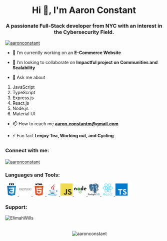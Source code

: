 <h1 align="center">Hi 👋, I'm Aaron Constant</h1>
<h3 align="center">A passionate Full-Stack developer from NYC with an interest in the Cybersecurity Field.</h3>

<p align="left"> <a href="https://github.com/ryo-ma/github-profile-trophy"><img src="https://github-profile-trophy.vercel.app/?username=aaronconstant" alt="aaronconstant" /></a> </p>

- 🔭 I’m currently working on an **E-Commerce Website**

- 👯 I’m looking to collaborate on **Impactful project on Communities and Scalability**

- 💬 Ask me about
1. JavaScript
2. TypeScript
3. Express.js
4. React.js
5. Node.js
6. Material UI

- 📫 How to reach me **aaron.constantm@gmail.com**

- ⚡ Fun fact **I enjoy Tea, Working out, and Cycling**

<h3 align="left">Connect with me:</h3>
<p align="left">
<a href="https://linkedin.com/in/aaronconstant" target="blank"><img align="center" src="https://raw.githubusercontent.com/rahuldkjain/github-profile-readme-generator/master/src/images/icons/Social/linked-in-alt.svg" alt="aaronconstant" height="30" width="40" /></a>
</p>

<h3 align="left">Languages and Tools:</h3>
<p align="left"> <a href="https://www.w3schools.com/css/" target="_blank" rel="noreferrer"> <img src="https://raw.githubusercontent.com/devicons/devicon/master/icons/css3/css3-original-wordmark.svg" alt="css3" width="40" height="40"/> </a> <a href="https://expressjs.com" target="_blank" rel="noreferrer"> <img src="https://raw.githubusercontent.com/devicons/devicon/master/icons/express/express-original-wordmark.svg" alt="express" width="40" height="40"/> </a> <a href="https://www.w3.org/html/" target="_blank" rel="noreferrer"> <img src="https://raw.githubusercontent.com/devicons/devicon/master/icons/html5/html5-original-wordmark.svg" alt="html5" width="40" height="40"/> </a> <a href="https://www.java.com" target="_blank" rel="noreferrer"> <img src="https://raw.githubusercontent.com/devicons/devicon/master/icons/java/java-original.svg" alt="java" width="40" height="40"/> </a> <a href="https://developer.mozilla.org/en-US/docs/Web/JavaScript" target="_blank" rel="noreferrer"> <img src="https://raw.githubusercontent.com/devicons/devicon/master/icons/javascript/javascript-original.svg" alt="javascript" width="40" height="40"/> </a> <a href="https://nodejs.org" target="_blank" rel="noreferrer"> <img src="https://raw.githubusercontent.com/devicons/devicon/master/icons/nodejs/nodejs-original-wordmark.svg" alt="nodejs" width="40" height="40"/> </a> <a href="https://www.postgresql.org" target="_blank" rel="noreferrer"> <img src="https://raw.githubusercontent.com/devicons/devicon/master/icons/postgresql/postgresql-original-wordmark.svg" alt="postgresql" width="40" height="40"/> </a> <a href="https://reactjs.org/" target="_blank" rel="noreferrer"> <img src="https://raw.githubusercontent.com/devicons/devicon/master/icons/react/react-original-wordmark.svg" alt="react" width="40" height="40"/> </a> <a href="https://www.typescriptlang.org/" target="_blank" rel="noreferrer"> <img src="https://raw.githubusercontent.com/devicons/devicon/master/icons/typescript/typescript-original.svg" alt="typescript" width="40" height="40"/> </a> </p>

<h3 align="left">Support:</h3>
<p><a href="https://buymeacoffee.com/aaroconsv"> <img align="left" src="https://cdn.buymeacoffee.com/buttons/v2/default-yellow.png" height="50" width="210" alt="ElimahWills" /></a></p><br><br>

<p>&nbsp;<img align="center" src="https://github-readme-stats.vercel.app/api?username=aaronconstant&show_icons=true&locale=en" alt="aaronconstant" /></p>


<!---
AaronConstant/AaronConstant is a ✨ special ✨ repository because its `README.md` (this file) appears on your GitHub profile.
You can click the Preview link to take a look at your changes.
--->
